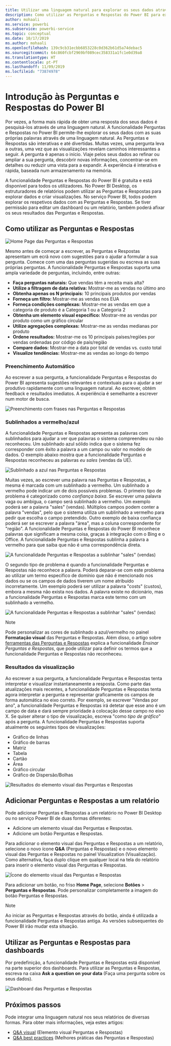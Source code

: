 ```yaml
---
title: Utilizar uma linguagem natural para explorar os seus dados através das Perguntas e Respostas do Power BI
description: Como utilizar as Perguntas e Respostas do Power BI para explorar os seus dados
author: mohaali
ms.service: powerbi
ms.subservice: powerbi-service
ms.topic: conceptual
ms.date: 10/17/2019
ms.author: mohaali
ms.openlocfilehash: 139c9cb31ecbb6853228c0d362b61d5a74debac5
ms.sourcegitcommit: 64c860fcbf2969bf089cec358331a1fc1e0d39a8
ms.translationtype: HT
ms.contentlocale: pt-PT
ms.lasthandoff: 11/09/2019
ms.locfileid: "73874978"
---
```

# <a name="intro-to-power-bi-qa"></a>Introdução às Perguntas e Respostas do Power BI

Por vezes, a forma mais rápida de obter uma resposta dos seus dados é pesquisá-los através de uma linguagem natural. A funcionalidade Perguntas e Respostas no Power BI permite-lhe explorar os seus dados com as suas próprias palavras através de uma linguagem natural. As Perguntas e Respostas são interativas e até divertidas. Muitas vezes, uma pergunta leva a outras, uma vez que as visualizações revelam caminhos interessantes a seguir. A pergunta é apenas o início. Viaje pelos seus dados ao refinar ou ampliar a sua pergunta, descobrir novas informações, concentrar-se em detalhes ou reduzir uma vista para a expandir. A experiência é interativa e rápida, baseada num armazenamento na memória. 

A funcionalidade Perguntas e Respostas do Power BI é gratuita e está disponível para todos os utilizadores. No Power BI Desktop, os estruturadores de relatórios podem utilizar as Perguntas e Respostas para explorar dados e criar visualizações. No serviço Power BI, todos podem explorar os respetivos dados com as Perguntas e Respostas. Se tiver permissão para editar um dashboard ou um relatório, também poderá afixar os seus resultados das Perguntas e Respostas.

## <a name="how-to-use-qa"></a>Como utilizar as Perguntas e Respostas

![Home Page das Perguntas e Respostas](media/qna-visual.png)

Mesmo antes de começar a escrever, as Perguntas e Respostas apresentam um ecrã novo com sugestões para o ajudar a formular a sua pergunta. Comece com uma das perguntas sugeridas ou escreva as suas próprias perguntas. A funcionalidade Perguntas e Respostas suporta uma ampla variedade de perguntas, incluindo, entre outras:

- **Faça perguntas naturais:** Que vendas têm a receita mais alta?
- **Utilize a filtragem de data relativa:** Mostrar-me as vendas no último ano
- **Obtenha apenas os N principais:** 10 principais produtos por vendas
- **Forneça um filtro:** Mostrar-me as vendas nos EUA
- **Forneça condições complexas:** Mostrar-me as vendas em que a categoria de produto é a Categoria 1 ou a Categoria 2
- **Obtenha um elemento visual específico:** Mostrar-me as vendas por produto como um gráfico circular
- **Utilize agregações complexas:** Mostrar-me as vendas medianas por produto
- **Ordene resultados:** Mostrar-me os 10 principais países/regiões por vendas ordenadas por código de país/região
- **Compare dados:** Mostrar-me a data por total de vendas vs. custo total
- **Visualize tendências:** Mostrar-me as vendas ao longo do tempo

### <a name="autocomplete"></a>Preenchimento Automático

Ao escrever a sua pergunta, a funcionalidade Perguntas e Respostas do Power BI apresenta sugestões relevantes e contextuais para o ajudar a ser produtivo rapidamente com uma linguagem natural. Ao escrever, obtém feedback e resultados imediatos. A experiência é semelhante a escrever num motor de busca.

![Preenchimento com frases nas Perguntas e Respostas](media/qna-suggestion-phrase-completion.png)

### <a name="redblue-underlines"></a>Sublinhados a vermelho/azul

A funcionalidade Perguntas e Respostas apresenta as palavras com sublinhados para ajudar a ver que palavras o sistema compreendeu ou não reconheceu. Um sublinhado azul sólido indica que o sistema fez corresponder com êxito a palavra a um campo ou valor no modelo de dados. O exemplo abaixo mostra que a funcionalidade Perguntas e Respostas reconheceu as palavras *eu sales* (vendas da UE).

![Sublinhado a azul nas Perguntas e Respostas](media/qna-blue-underline.png)

Muitas vezes, ao escrever uma palavra nas Perguntas e Respostas, a mesma é marcada com um sublinhado a vermelho. Um sublinhado a vermelho pode indicar um de dois possíveis problemas. O primeiro tipo de problema é categorizado como *confiança baixa*. Se escrever uma palavra vaga ou ambígua, o campo será sublinhado a vermelho. Um exemplo poderá ser a palavra "sales" (vendas). Múltiplos campos podem conter a palavra "vendas", pelo que o sistema utiliza um sublinhado a vermelho para pedir que escolha o campo pretendido. Outro exemplo de baixa confiança poderá ser se escrever a palavra "área", mas a coluna correspondente for "região". A funcionalidade Perguntas e Respostas do Power BI reconhece palavras que significam a mesma coisa, graças à integração com o Bing e o Office. A funcionalidade Perguntas e Respostas sublinha a palavra a vermelho para que saiba que não é uma correspondência direta.

![A funcionalidade Perguntas e Respostas a sublinhar "sales" (vendas)](media/qna-red-underline-sales.png)

O segundo tipo de problema é quando a funcionalidade Perguntas e Respostas não reconhece a palavra. Poderá deparar-se com este problema ao utilizar um termo específico de domínio que não é mencionado nos dados ou se os campos de dados tiverem um nome atribuído incorretamente. Um exemplo poderá ser utilizar a palavra "costs" (custos), embora a mesma não exista nos dados. A palavra existe no dicionário, mas a funcionalidade Perguntas e Respostas marca este termo com um sublinhado a vermelho.

![A funcionalidade Perguntas e Respostas a sublinhar "sales" (vendas)](media/qna-red-underline-costs.png)

> [!NOTE]
> Pode personalizar as cores de sublinhado a azul/vermelho no painel **Formatação visual** das Perguntas e Respostas. Além disso, o artigo sobre [ferramentas das Perguntas e Respostas](q-and-a-tooling-teach-q-and-a.md) explica a funcionalidade *Ensinar Perguntas e Respostas*, que pode utilizar para definir os termos que a funcionalidade Perguntas e Respostas não reconheceu.

### <a name="visualization-results"></a>Resultados da visualização

Ao escrever a sua pergunta, a funcionalidade Perguntas e Respostas tenta interpretar e visualizar instantaneamente a resposta. Como parte das atualizações mais recentes, a funcionalidade Perguntas e Respostas tenta agora interpretar a pergunta e representar graficamente os campos de forma automática no eixo correto. Por exemplo, se escrever "Vendas por ano", a funcionalidade Perguntas e Respostas irá detetar que esse ano é um campo de data e dará sempre prioridade à colocação desse campo no eixo X. Se quiser alterar o tipo de visualização, escreva "como *tipo de gráfico*" após a pergunta. A funcionalidade Perguntas e Respostas suporta atualmente os seguintes tipos de visualizações:

- Gráfico de linhas
- Gráfico de barras
- Matriz
- Tabela
- Cartão
- Área
- Gráfico circular
- Gráfico de Dispersão/Bolhas
 
![Resultados do elemento visual das Perguntas e Respostas](media/qna-visual-results-date.png)

## <a name="add-qa-to-a-report"></a>Adicionar Perguntas e Respostas a um relatório

Pode adicionar Perguntas e Respostas a um relatório no Power BI Desktop ou no serviço Power BI de duas formas diferentes:

- Adicione um elemento visual das Perguntas e Respostas.
- Adicione um botão Perguntas e Respostas.

Para adicionar o elemento visual das Perguntas e Respostas a um relatório, selecione o novo ícone **Q&A** (Perguntas e Respostas) e o novo elemento visual das Perguntas e Respostas no painel Visualization (Visualização). Como alternativa, faça duplo clique em qualquer local na tela do relatório para inserir o elemento visual das Perguntas e Respostas.

![Ícone do elemento visual das Perguntas e Respostas](media/qna-visual-icon.png)

Para adicionar um botão, no friso **Home Page**, selecione **Botões** > **Perguntas e Respostas**. Pode personalizar completamente a imagem do botão Perguntas e Respostas.

> [!NOTE]
> Ao iniciar as Perguntas e Respostas através do botão, ainda é utilizada a funcionalidade Perguntas e Respostas antiga. As versões subsequentes do Power BI irão mudar esta situação.

## <a name="use-qa-for-dashboards"></a>Utilizar as Perguntas e Respostas para dashboards

Por predefinição, a funcionalidade Perguntas e Respostas está disponível na parte superior dos dashboards. Para utilizar as Perguntas e Respostas, escreva na caixa **Ask a question on your data** (Faça uma pergunta sobre os seus dados).

![Dashboard das Perguntas e Respostas](media/qna-dashboard.png)

## <a name="next-steps"></a>Próximos passos

Pode integrar uma linguagem natural nos seus relatórios de diversas formas. Para obter mais informações, veja estes artigos:

* [Q&A visual](../visuals/power-bi-visualization-q-and-a.md) (Elemento visual Perguntas e Respostas)
* [Q&A best practices](q-and-a-best-practices.md) (Melhores práticas das Perguntas e Respostas)
